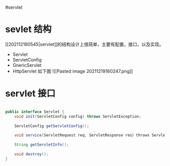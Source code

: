 #servlet 

# sevlet 结构

[[202112180545|servlet]]的结构设计上很简单，主要有配置，接口，以及实现。
- Servlet
- ServletConfig
- GnericServlet
- HttpServlet
如下图
![[Pasted image 20211219160247.png]]


# servlet 接口
```java

public interface Servlet {
    void init(ServletConfig config) throws ServletException;
    
    ServletConfig getServletConfig();
    
    void service(ServletRequest req, ServletResponse res）throws ServletException, IOException;
    
    String getServletInfo();
    
    void destroy();
}
```